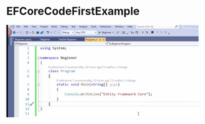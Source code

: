 # EFCoreCodeFirstExample  

![test image](/EFCoreCodeFirstExample/Images/test.png "Mouse over test file text")
